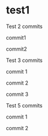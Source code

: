 # test1

Test 2 commits

commit1

commit2


Test 3 commits

commit 1

commit 2

commit 3


Test 5 commits

commit 1

commit 2
